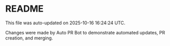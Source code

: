 # README

This file was auto-updated on 2025-10-16 16:24:24 UTC.

Changes were made by Auto PR Bot to demonstrate automated updates, PR creation, and merging.
